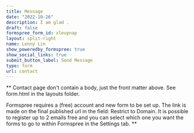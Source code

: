 ```yaml
---
title: Message
date: "2022-10-26"
description: I am glad .
draft: false
formspree_form_id: xlevpnap
layout: split-right
name: Lenny Lin
show_poweredby_formspree: true
show_social_links: true
submit_button_label: Send Message
type: form
url: contact
---
```


** Contact page don't contain a body, just the front matter above.
See form.html in the layouts folder.

Formspree requires a (free) account and new form to be set up. The link is made on the final published url in the field: Restrict to Domain. It is possible to register up to 2 emails free and you can select which one you want the forms to go to within Formspree in the Settings tab.
**
